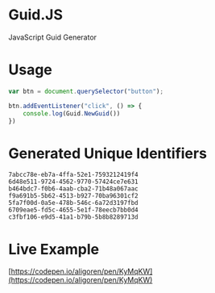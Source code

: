 # Guid.JS

JavaScript Guid Generator

# Usage

```javascript
var btn = document.querySelector("button");

btn.addEventListener("click", () => {
	console.log(Guid.NewGuid())
})
```

# Generated Unique Identifiers

```text
7abcc78e-eb7a-4ffa-52e1-7593212419f4
6d48e511-9724-4562-9770-57424ce7e631
b464bdc7-f0b6-4aab-cba2-71b48a067aac
f9a691b5-5b62-4513-b927-70ba96301cf2
5fa7f00d-0a5e-478b-546c-6a72d3197fbd
6709eae5-fd5c-4655-5e1f-78eecb7bb0d4
c3fbf106-e9d5-41a1-b79b-5b8b8289713d
```

# Live Example

[https://codepen.io/aligoren/pen/KyMqKW](https://codepen.io/aligoren/pen/KyMqKW)
